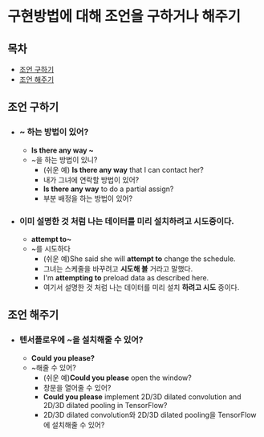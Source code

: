 # 구현방법에 대해 조언을 구하거나 해주기

## 목차
- [조언 구하기]()
- [조언 해주기]()

## 조언 구하기

- ### ~ 하는 방법이 있어?
  - **Is there any way ~**
  - ~을 하는 방법이 있니?
    - (쉬운 예) **Is there any way** that I can contact her?
    - 내가 그녀에 연락할 방법이 있어?
    - **Is there any way** to do a partial assign?
    - 부분 배정을 하는 방법이 있어?

- ### 이미 설명한 것 처럼 나는 데이터를 미리 설치하려고 시도중이다.
  - **attempt to~**
  - ~를 시도하다
    - (쉬운 예)She said she will **attempt to** change the schedule.
    - 그녀는 스케줄을 바꾸려고 **시도해 볼** 거라고 말했다.
    - I'm **attempting to** preload data as described here.
    - 여기서 설명한 것 처럼 나는 데이터를 미리 설치 **하려고 시도** 중이다.


## 조언 해주기

- ### 텐서플로우에 ~을 설치해줄 수 있어?
  - **Could you please?**
  - ~해줄 수 있어?
    - (쉬운 예)**Could you please** open the window?
    - 창문을 열어줄 수 있어?
    - **Could you please** implement 2D/3D dilated convolution and 2D/3D dilated pooling in TensorFlow?
    - 2D/3D dilated convolution와 2D/3D dilated pooling을 TensorFlow에 설치해줄 수 있어?
